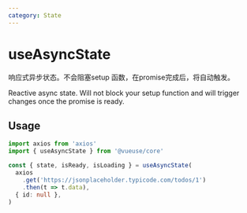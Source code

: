 ```yaml
---
category: State
---
```


# useAsyncState

响应式异步状态。不会阻塞setup 函数，在promise完成后，将自动触发。

Reactive async state. Will not block your setup function and will trigger changes once the promise is ready.

## Usage

```ts
import axios from 'axios'
import { useAsyncState } from '@vueuse/core'

const { state, isReady, isLoading } = useAsyncState(
  axios
    .get('https://jsonplaceholder.typicode.com/todos/1')
    .then(t => t.data),
  { id: null },
)
```
